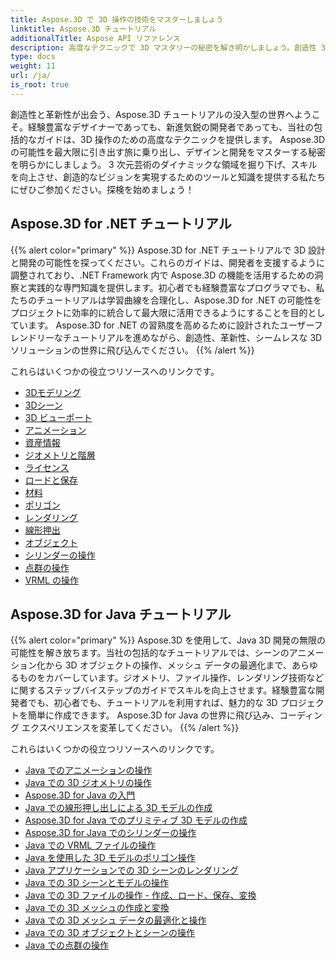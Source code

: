 ```yaml
---
title: Aspose.3D で 3D 操作の技術をマスターしましょう
linktitle: Aspose.3D チュートリアル
additionalTitle: Aspose API リファレンス
description: 高度なテクニックで 3D マスタリーの秘密を解き明かしましょう。創造性 3D を解き放つための包括的なガイドを使用して、設計と開発のスキルを向上させます。
type: docs
weight: 11
url: /ja/
is_root: true
---
```


創造性と革新性が出会う、Aspose.3D チュートリアルの没入型の世界へようこそ。経験豊富なデザイナーであっても、新進気鋭の開発者であっても、当社の包括的なガイドは、3D 操作のための高度なテクニックを提供します。 Aspose.3D の可能性を最大限に引き出す旅に乗り出し、デザインと開発をマスターする秘密を明らかにしましょう。 3 次元芸術のダイナミックな領域を掘り下げ、スキルを向上させ、創造的なビジョンを実現するためのツールと知識を提供する私たちにぜひご参加ください。探検を始めましょう！

## Aspose.3D for .NET チュートリアル
{{% alert color="primary" %}}
Aspose.3D for .NET チュートリアルで 3D 設計と開発の可能性を探ってください。これらのガイドは、開発者を支援するように調整されており、.NET Framework 内で Aspose.3D の機能を活用するための洞察と実践的な専門知識を提供します。初心者でも経験豊富なプログラマでも、私たちのチュートリアルは学習曲線を合理化し、Aspose.3D for .NET の可能性をプロジェクトに効率的に統合して最大限に活用できるようにすることを目的としています。 Aspose.3D for .NET の習熟度を高めるために設計されたユーザーフレンドリーなチュートリアルを進めながら、創造性、革新性、シームレスな 3D ソリューションの世界に飛び込んでください。
{{% /alert %}}

これらはいくつかの役立つリソースへのリンクです。
 
- [3Dモデリング](./net/3d-modeling/)
- [3Dシーン](./net/3d-scene/)
- [3D ビューポート](./net/3d-viewports/)
- [アニメーション](./net/animation/)
- [資産情報](./net/asset-information/)
- [ジオメトリと階層](./net/geometry-and-hierarchy/)
- [ライセンス](./net/license/)
- [ロードと保存](./net/loading-and-saving/)
- [材料](./net/materials/)
- [ポリゴン](./net/polygons/)
- [レンダリング](./net/rendering/)
- [線形押出](./net/linear-extrusion/)
- [オブジェクト](./net/objects/)
- [シリンダーの操作](./net/working-with-cylinder/)
- [点群の操作](./net/working-with-point-cloud/)
- [VRML の操作](./net/working-with-vrml/)

## Aspose.3D for Java チュートリアル
{{% alert color="primary" %}}
Aspose.3D を使用して、Java 3D 開発の無限の可能性を解き放ちます。当社の包括的なチュートリアルでは、シーンのアニメーション化から 3D オブジェクトの操作、メッシュ データの最適化まで、あらゆるものをカバーしています。ジオメトリ、ファイル操作、レンダリング技術などに関するステップバイステップのガイドでスキルを向上させます。経験豊富な開発者でも、初心者でも、チュートリアルを利用すれば、魅力的な 3D プロジェクトを簡単に作成できます。 Aspose.3D for Java の世界に飛び込み、コーディング エクスペリエンスを変革してください。
{{% /alert %}}

これらはいくつかの役立つリソースへのリンクです。

- [Java でのアニメーションの操作](./java/animations/)
- [Java での 3D ジオメトリの操作](./java/geometry/)
- [Aspose.3D for Java の入門](./java/licensing/)
- [Java での線形押し出しによる 3D モデルの作成](./java/linear-extrusion/)
- [Aspose.3D for Java でのプリミティブ 3D モデルの作成](./java/primitive-3d-models/)
- [Aspose.3D for Java でのシリンダーの操作](./java/cylinders/)
- [Java での VRML ファイルの操作](./java/vrml-files/)
- [Java を使用した 3D モデルのポリゴン操作](./java/polygon/)
- [Java アプリケーションでの 3D シーンのレンダリング](./java/rendering-3d-scenes/)
- [Java での 3D シーンとモデルの操作](./java/3d-scenes-and-models/)
- [Java での 3D ファイルの操作 - 作成、ロード、保存、変換](./java/load-and-save/)
- [Java での 3D メッシュの作成と変換](./java/transforming-3d-meshes/)
- [Java での 3D メッシュ データの最適化と操作](./java/3d-mesh-data/)
- [Java での 3D オブジェクトとシーンの操作](./java/3d-objects-and-scenes/)
- [Java での点群の操作](./java/point-clouds/)